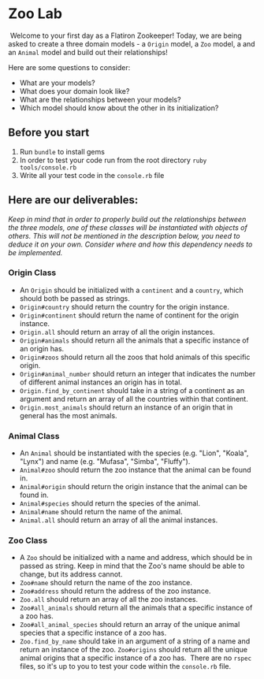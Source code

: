 # Zoo Lab
​
Welcome to your first day as a Flatiron Zookeeper!
Today, we are being asked to create a three domain models - a `Origin` model, a `Zoo` model, a  and an `Animal` model and build out their relationships! 

Here are some questions to consider:
​
* What are your models?
* What does your domain look like?
* What are the relationships between your models? 
* Which model should know about the other in its initialization?
​
## Before you start
1. Run `bundle` to install gems
2. In order to test your code run from the root directory `ruby tools/console.rb`
3. Write all your test code in the `console.rb` file
​
## Here are our deliverables:
_Keep in mind that in order to properly build out the relationships between the three models, one of these classes will be instantiated with objects of others. This will not be mentioned in the description below, you need to deduce it on your own. Consider where and how this dependency needs to be implemented._
​
### Origin Class
- An `Origin` should be initialized with a `continent` and a `country`, which should both be passed as strings.
- `Origin#country` should return the country for the origin instance.
- `Origin#continent` should return the name of continent for the origin instance.
- `Origin.all` should return an array of all the origin instances.
- `Origin#animals` should return all the animals that a specific instance of an origin has.
- `Origin#zoos` should return all the zoos that hold animals of this specific origin.
- `Origin#animal_number` should return an integer that indicates the number of different animal instances an origin has in total.
- `Origin.find_by_continent` should take in a string of a continent as an argument and return an array of all the countries within that continent.
- `Origin.most_animals` should return an instance of an origin that in general has the most animals.
​
### Animal Class
- An `Animal` should be instantiated with the species (e.g. "Lion", "Koala", "Lynx") and name (e.g. "Mufasa", "Simba", "Fluffy"). 
- `Animal#zoo` should return the zoo instance that the animal can be found in.
- `Animal#origin` should return the origin instance that the animal can be found in.
- `Animal#species` should return the species of the animal.
- `Animal#name` should return the name of the animal.
- `Animal.all` should return an array of all the animal instances.
​
### Zoo Class
- A `Zoo` should be initialized with a name and address, which should be in passed as string. Keep in mind that the Zoo's name should be able to change, but its address cannot.
- `Zoo#name` should return the name of the zoo instance. 
- `Zoo#address` should return the address of the zoo instance.
- `Zoo.all` should return an array of all the zoo instances.
- `Zoo#all_animals` should return all the animals that a specific instance of a zoo has.
- `Zoo#all_animal_species` should return an array of the unique animal species that a specific instance of a zoo has.
- `Zoo.find_by_name` should take in an argument of a string of a name and return an instance of the zoo.
`Zoo#origins` should return all the unique animal origins that a specific instance of a zoo has.
​
There are no `rspec` files, so it's up to you to test your code within the `console.rb` file.